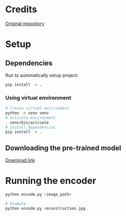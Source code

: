 # Credits
[Original repository](https://github.com/Horizon2333/imagenet-autoencoder?tab=readme-ov-file#install)

# Setup
## Dependencies
Run to automatically setup project:
```bash
pip install -e .
```
### Using virtual environment
```bash
# Create virtual environment
python -m venv venv
# Activate environment
. venv/bin/activate
# Install dependencies
pip install -e .
```

## Downloading the pre-trained model
[Download link](https://drive.google.com/file/d/1WwJiQ1kBcNCZ37F6PJ_0bIL0ZeU3_sV8/view)
# Running the encoder
```bash
python encode.py <image_path>

# Example
python encode.py reconstruction.jpg
```

